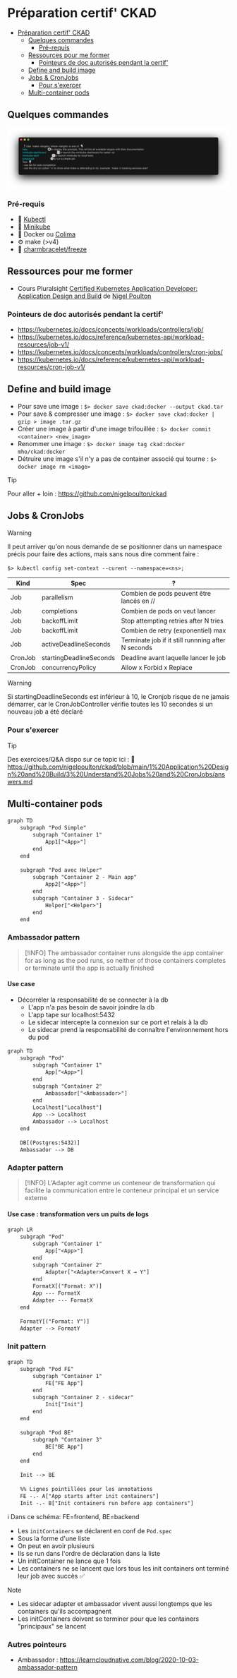 # Préparation certif' CKAD

- [Préparation certif' CKAD](#préparation-certif-ckad)
  - [Quelques commandes](#quelques-commandes)
    - [Pré-requis](#pré-requis)
  - [Ressources pour me former](#ressources-pour-me-former)
    - [Pointeurs de doc autorisés pendant la certif'](#pointeurs-de-doc-autorisés-pendant-la-certif)
  - [Define and build image](#define-and-build-image)
  - [Jobs \& CronJobs](#jobs--cronjobs)
    - [Pour s'exercer](#pour-sexercer)
  - [Multi-container pods](#multi-container-pods)

## Quelques commandes

![Availble commands](docs/available-commands.png)

### Pré-requis

- 🥏 [Kubectl](https://kubernetes.io/fr/docs/tasks/tools/install-kubectl/)
- 🚐 [Minikube](https://kubernetes.io/fr/docs/tasks/tools/install-minikube/)
- 🐳 Docker ou [Colima](https://github.com/abiosoft/colima)
- ⚙️ make (>v4)
- 🧊 [charmbracelet/freeze](https://github.com/charmbracelet/freeze)

## Ressources pour me former

- Cours Pluralsight [Certified Kubernetes Application Developer: Application Design and Build](https://app.pluralsight.com/library/courses/ckad-services-networking-cert/table-of-contents) de [Nigel Poulton](https://www.nigelpoulton.com/)

### Pointeurs de doc autorisés pendant la certif'

- <https://kubernetes.io/docs/concepts/workloads/controllers/job/>
- <https://kubernetes.io/docs/reference/kubernetes-api/workload-resources/job-v1/>
- <https://kubernetes.io/docs/concepts/workloads/controllers/cron-jobs/>
- <https://kubernetes.io/docs/reference/kubernetes-api/workload-resources/cron-job-v1/>

## Define and build image

- Pour save une image : `$> docker save ckad:docker --output ckad.tar`
- Pour save & compresser une image : `$> docker save ckad:docker | gzip > image .tar.gz`
- Créer une image à partir d'une image trifouillée : `$> docker commit <container> <new_image>`
- Renommer une image : `$> docker image tag ckad:docker mho/ckad:docker`
- Détruire une image s'il n'y a pas de container associé qui tourne : `$> docker image rm <image>`

> [!TIP]
> Pour aller + loin : <https://github.com/nigelpoulton/ckad>

## Jobs & CronJobs

>[!Warning]
> Il peut arriver qu'on nous demande de se positionner dans un namespace précis pour faire des actions, mais sans nous dire comment faire :
>
> `$> kubectl config set-context --curent --namespace=<ns>;`

| Kind    | Spec                    | ?                                                  |
| ------- | ----------------------- | -------------------------------------------------- |
| Job     | parallelism             | Combien de pods peuvent être lancés en //          |
| Job     | completions             | Combien de pods on veut lancer                     |
| Job     | backoffLimit            | Stop attempting retries after N tries              |
| Job     | backoffLimit            | Combien de retry (exponentiel) max                 |
| Job     | activeDeadlineSeconds   | Terminate job if it still runnning after N seconds |
| CronJob | startingDeadlineSeconds | Deadline avant laquelle lancer le job              |
| CronJob | concurrencyPolicy       | Allow x Forbid x Replace                           |

> [!Warning]
> Si startingDeadlineSeconds est inférieur à 10, le Cronjob risque de ne jamais démarrer, car le CronJobController vérifie toutes les 10 secondes si un nouveau job a été déclaré

### Pour s'exercer

> [!Tip]
> Des exercices/Q&A dispo sur ce topic ici :
> 🔗 <https://github.com/nigelpoulton/ckad/blob/main/1%20Application%20Design%20and%20Build/3%20Understand%20Jobs%20and%20CronJobs/answers.md>

## Multi-container pods

```mermaid
graph TD
    subgraph "Pod Simple"
        subgraph "Container 1"
            App1["<App>"]
        end
    end

    subgraph "Pod avec Helper"
        subgraph "Container 2 - Main app"
            App2["<App>"]
        end
        subgraph "Container 3 - Sidecar"
            Helper["<Helper>"]
        end
    end
```

### Ambassador pattern

> [!INFO]
> The ambassador container runs alongside the app container for as long as the pod runs, so neither of those containers completes or terminate until the app is actually finished

#### Use case

- Décorréler la responsabilité de se connecter à la db
  - L'app n'a pas besoin de savoir joindre la db
  - L'app tape sur localhost:5432
  - Le sidecar intercepte la connexion sur ce port et relais à la db
  - Le sidecar prend la responsabilité de connaître l'environnement hors du pod

```mermaid
graph TD
    subgraph "Pod"
        subgraph "Container 1"
            App["<App>"]
        end
        subgraph "Container 2"
            Ambassador["<Ambassador>"]
        end
        Localhost["Localhost"]
        App --> Localhost
        Ambassador --> Localhost
    end
    
    DB[(Postgres:5432)]
    Ambassador --> DB
```

### Adapter pattern

> [!INFO]
> L'Adapter agit comme un conteneur de transformation qui facilite la communication entre le conteneur principal et un service externe

#### Use case : transformation vers un puits de logs

```mermaid
graph LR
    subgraph "Pod"
        subgraph "Container 1"
            App["<App>"]
        end
        subgraph "Container 2"
            Adapter["<Adapter>Convert X → Y"]
        end
        FormatX[("Format: X")]
        App --- FormatX
        Adapter --- FormatX
    end
    
    FormatY[("Format: Y")]
    Adapter --> FormatY
```

### Init pattern

```mermaid
graph TD
    subgraph "Pod FE"
        subgraph "Container 1"
            FE["FE App"]
        end
        subgraph "Container 2 - sidecar"
            Init["Init"]
        end
    end
    
    subgraph "Pod BE"
        subgraph "Container 3"
            BE["BE App"]
        end
    end
    
    Init --> BE
    
    %% Lignes pointillées pour les annotations
    FE -.- A["App starts after init containers"]
    Init -.- B["Init containers run before app containers"]
```

ℹ️ Dans ce schéma: FE=frontend, BE=backend

- Les `initContainers` se déclarent en conf de `Pod.spec`
- Sous la forme d'une liste
- On peut en avoir plusieurs
- Ils se run dans l'ordre de déclaration dans la liste
- Un initContainer ne lance que 1 fois
- Les containers ne se lancent que lors tous les init containers ont terminé leur job avec succès ✅

> [!NOTE]
>
> - Les sidecar adapter et ambassador vivent aussi longtemps que les containers qu'ils accompagnent
> - Les initContainers doivent se terminer pour que les containers "principaux" se lancent

### Autres pointeurs

- Ambassador : <https://learncloudnative.com/blog/2020-10-03-ambassador-pattern>
